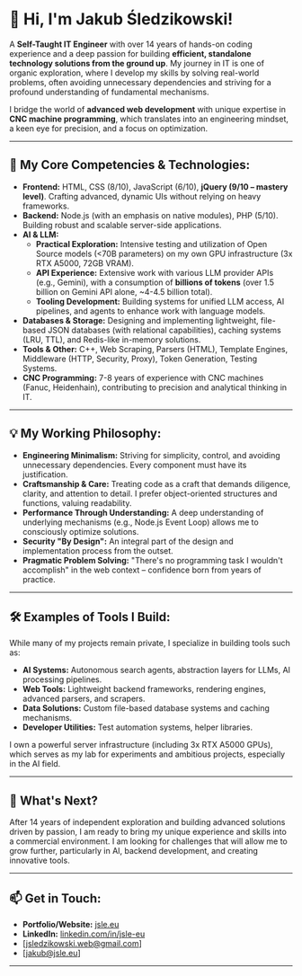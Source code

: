 # 👋 Hi, I'm Jakub Śledzikowski!

A **Self-Taught IT Engineer** with over 14 years of hands-on coding experience and a deep passion for building **efficient, standalone technology solutions from the ground up**. My journey in IT is one of organic exploration, where I develop my skills by solving real-world problems, often avoiding unnecessary dependencies and striving for a profound understanding of fundamental mechanisms.

I bridge the world of **advanced web development** with unique expertise in **CNC machine programming**, which translates into an engineering mindset, a keen eye for precision, and a focus on optimization.

---

## 🚀 My Core Competencies & Technologies:

*   **Frontend:** HTML, CSS (8/10), JavaScript (6/10), **jQuery (9/10 – mastery level)**. Crafting advanced, dynamic UIs without relying on heavy frameworks.
*   **Backend:** Node.js (with an emphasis on native modules), PHP (5/10). Building robust and scalable server-side applications.
*   **AI & LLM:**
    *   **Practical Exploration:** Intensive testing and utilization of Open Source models (<70B parameters) on my own GPU infrastructure (3x RTX A5000, 72GB VRAM).
    *   **API Experience:** Extensive work with various LLM provider APIs (e.g., Gemini), with a consumption of **billions of tokens** (over 1.5 billion on Gemini API alone, ~4-4.5 billion total).
    *   **Tooling Development:** Building systems for unified LLM access, AI pipelines, and agents to enhance work with language models.
*   **Databases & Storage:** Designing and implementing lightweight, file-based JSON databases (with relational capabilities), caching systems (LRU, TTL), and Redis-like in-memory solutions.
*   **Tools & Other:** C++, Web Scraping, Parsers (HTML), Template Engines, Middleware (HTTP, Security, Proxy), Token Generation, Testing Systems.
*   **CNC Programming:** 7-8 years of experience with CNC machines (Fanuc, Heidenhain), contributing to precision and analytical thinking in IT.

---

## 💡 My Working Philosophy:

*   **Engineering Minimalism:** Striving for simplicity, control, and avoiding unnecessary dependencies. Every component must have its justification.
*   **Craftsmanship & Care:** Treating code as a craft that demands diligence, clarity, and attention to detail. I prefer object-oriented structures and functions, valuing readability.
*   **Performance Through Understanding:** A deep understanding of underlying mechanisms (e.g., Node.js Event Loop) allows me to consciously optimize solutions.
*   **Security "By Design":** An integral part of the design and implementation process from the outset.
*   **Pragmatic Problem Solving:** "There's no programming task I wouldn't accomplish" in the web context – confidence born from years of practice.

---

## 🛠️ Examples of Tools I Build:

While many of my projects remain private, I specialize in building tools such as:

*   **AI Systems:** Autonomous search agents, abstraction layers for LLMs, AI processing pipelines.
*   **Web Tools:** Lightweight backend frameworks, rendering engines, advanced parsers, and scrapers.
*   **Data Solutions:** Custom file-based database systems and caching mechanisms.
*   **Developer Utilities:** Test automation systems, helper libraries.

I own a powerful server infrastructure (including 3x RTX A5000 GPUs), which serves as my lab for experiments and ambitious projects, especially in the AI field.

---

## 🎯 What's Next?

After 14 years of independent exploration and building advanced solutions driven by passion, I am ready to bring my unique experience and skills into a commercial environment. I am looking for challenges that will allow me to grow further, particularly in AI, backend development, and creating innovative tools.

---

## 📫 Get in Touch:

*   **Portfolio/Website:** [jsle.eu](https://jsle.eu)
*   **LinkedIn:** [linkedin.com/in/jsle-eu](https://www.linkedin.com/in/jsle-eu)
*   [jsledzikowski.web@gmail.com]
*   [jakub@jsle.eu]

---

<!-- Optional: GitHub Stats -->
<!--
<p align="center">
  <img src="https://github-readme-stats.vercel.app/api?username=jsle-eu&show_icons=true&theme=radical&rank_icon=github" alt="GitHub Stats" />
  <img src="https://github-readme-stats.vercel.app/api/top-langs/?username=jsle-eu&layout=compact&theme=radical" alt="Top Languages" />
</p>
-->
